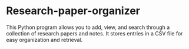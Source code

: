 # Research-paper-organizer
This Python program allows you to add, view, and search through a collection of research papers and notes. It stores entries in a CSV file for easy organization and retrieval.
